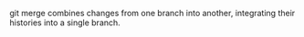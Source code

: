 git merge combines changes from one branch into another, integrating their histories into a single branch.
